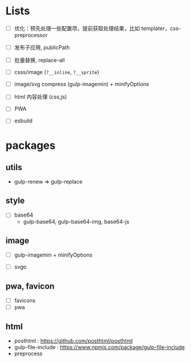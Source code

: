 
# Lists
- [ ] 优化：预先处理一些配置项，提前获取处理结果，比如 templater，css-preprocessor
- [ ] 发布子应用, publicPath
- [ ] 批量替换, replace-all
- [ ] csss/image (`?__inline`, `?__sprite`)
- [ ] image/svg compress (gulp-imagemin) + minifyOptions
- [ ] html 内容处理 (css,js)
- [ ] PWA
- [ ] esbuild




# packages

## utils
- gulp-renew => gulp-replace

## style
- [ ] base64
  - gulp-base64, gulp-base64-img, base64-js

## image
- [ ] gulp-imagemin + minifyOptions
- [ ] svgo


## pwa, favicon
- [ ] favicons
- [ ] pwa

## html
- posthtml : https://github.com/posthtml/posthtml
- gulp-file-include : https://www.npmjs.com/package/gulp-file-include
- preprocess

